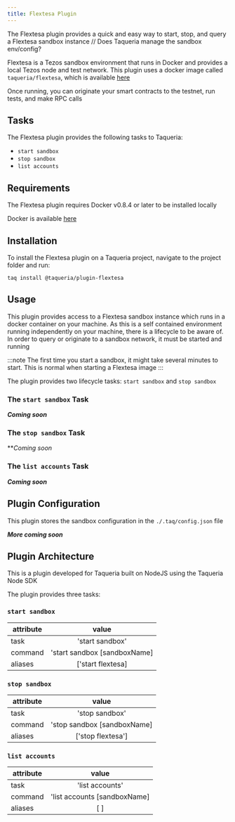 ```yaml
---
title: Flextesa Plugin
---
```


The Flextesa plugin provides a quick and easy way to start, stop, and query a Flextesa sandbox instance
// Does Taqueria manage the sandbox env/config?

 Flextesa is a Tezos sandbox environment that runs in Docker and provides a local Tezos node and test network. This plugin uses a docker image called `taqueria/flextesa`, which is available [here](https://tezos.gitlab.io/flextesa/)

 Once running, you can originate your smart contracts to the testnet, run tests, and make RPC calls

## Tasks

The Flextesa plugin provides the following tasks to Taqueria:
- `start sandbox`
- `stop sandbox`
- `list accounts`

## Requirements

The Flextesa plugin requires Docker v0.8.4 or later to be installed locally

Docker is available [here](https://www.docker.com/)

## Installation

To install the Flextesa plugin on a Taqueria project, navigate to the project folder and run:
```shell
taq install @taqueria/plugin-flextesa
```

## Usage

This plugin provides access to a Flextesa sandbox instance which runs in a docker container on your machine. As this is a self contained environment running independently on your machine, there is a lifecycle to be aware of. In order to query or originate to a sandbox network, it must be started and running

:::note
The first time you start a sandbox, it might take several minutes to start. This is normal when starting a Flextesa image
:::

The plugin provides two lifecycle tasks: `start sandbox` and `stop sandbox`

### The `start sandbox` Task
***Coming soon***

### The `stop sandbox` Task
***Coming soon*

### The `list accounts` Task
***Coming soon***

## Plugin Configuration

This plugin stores the sandbox configuration in the `./.taq/config.json` file

***More coming soon***

## Plugin Architecture

This is a plugin developed for Taqueria built on NodeJS using the Taqueria Node SDK

The plugin provides three tasks:

### `start sandbox`
|  attribute |  value                         |  
|------------|:------------------------------:|
|  task      | 'start sandbox'                | 
|  command   | 'start sandbox [sandboxName]   | 
|  aliases   | ['start flextesa]              |  

### `stop sandbox`
|  attribute |  value                         | 
|------------|:------------------------------:|
|  task      | 'stop sandbox'                 | 
|  command   | 'stop sandbox [sandboxName]    | 
|  aliases   | ['stop flextesa']              |  

 ### `list accounts`
|  attribute |  value                         | 
|------------|:------------------------------:|
|  task      | 'list accounts'                | 
|  command   | 'list accounts [sandboxName]   | 
|  aliases   | [ ]                            |  







